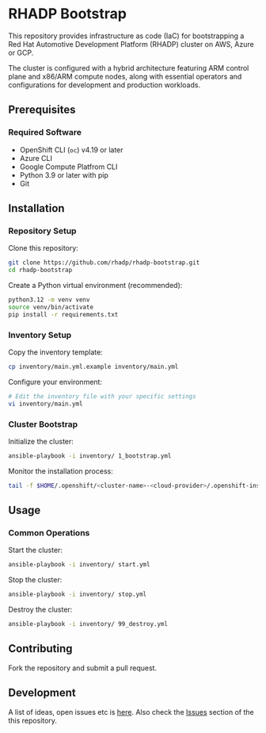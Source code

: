 # RHADP Bootstrap

This repository provides infrastructure as code (IaC) for bootstrapping a Red Hat Automotive Development Platform (RHADP) cluster on AWS, Azure or GCP. 

The cluster is configured with a hybrid architecture featuring ARM control plane and x86/ARM compute nodes, along with essential operators 
and configurations for development and production workloads.


## Prerequisites

### Required Software
- OpenShift CLI (`oc`) v4.19 or later
- Azure CLI
- Google Compute Platfrom CLI
- Python 3.9 or later with pip
- Git


## Installation

### Repository Setup

Clone this repository:
```bash
git clone https://github.com/rhadp/rhadp-bootstrap.git
cd rhadp-bootstrap
```

Create a Python virtual environment (recommended):
```bash
python3.12 -m venv venv
source venv/bin/activate
pip install -r requirements.txt
```

### Inventory Setup

Copy the inventory template:
```bash
cp inventory/main.yml.example inventory/main.yml
```

Configure your environment:
```bash
# Edit the inventory file with your specific settings
vi inventory/main.yml
```

### Cluster Bootstrap

Initialize the cluster:
```bash
ansible-playbook -i inventory/ 1_bootstrap.yml
```

Monitor the installation process:
```bash
tail -f $HOME/.openshift/<cluster-name>-<cloud-provider>/.openshift-install.log
```

## Usage

### Common Operations

Start the cluster:
```bash
ansible-playbook -i inventory/ start.yml
```

Stop the cluster:
```bash
ansible-playbook -i inventory/ stop.yml
```

Destroy the cluster:
```bash
ansible-playbook -i inventory/ 99_destroy.yml
```

## Contributing

Fork the repository and submit a pull request.

## Development

A list of ideas, open issues etc is [here](docs/to.md). Also check the [Issues](https://github.com/rhadp/rhadp-bootstrap/issues) section of the this repository.

